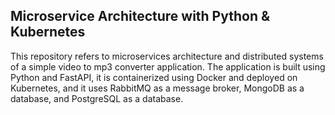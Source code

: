 ## Microservice Architecture with Python & Kubernetes

This repository refers to microservices architecture and distributed systems of a simple video to mp3 converter application. The application is built using Python and FastAPI, it is containerized using Docker and deployed on Kubernetes, and it uses RabbitMQ as a message broker, MongoDB as a database, and PostgreSQL as a database.
